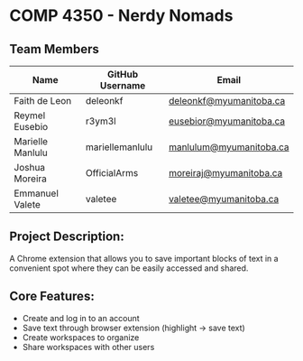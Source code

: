 # COMP 4350 - Nerdy Nomads

## Team Members

| Name  | GitHub Username | Email
| ------------- | ------------- | -------------
| Faith de Leon  | deleonkf  | deleonkf@myumanitoba.ca
| Reymel Eusebio | r3ym3l  | eusebior@myumanitoba.ca
| Marielle Manlulu  | mariellemanlulu  | manlulum@myumanitoba.ca
| Joshua Moreira  | OfficialArms  | moreiraj@myumanitoba.ca
| Emmanuel Valete  | valetee  | valetee@myumanitoba.ca

## Project Description: 
A Chrome extension that allows you to save important blocks of text in a convenient spot where they can be easily accessed and shared. 

## Core Features:
- Create and log in to an account
- Save text through browser extension (highlight -> save text)
- Create workspaces to organize 
- Share workspaces with other users
